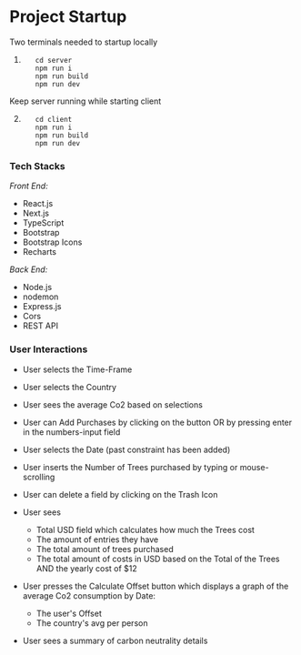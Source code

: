 # Project Startup

Two terminals needed to startup locally

1.        cd server
          npm run i
          npm run build
          npm run dev

Keep server running while starting client

2.        cd client
          npm run i
          npm run build
          npm run dev

### Tech Stacks

_Front End:_

- React.js
- Next.js
- TypeScript
- Bootstrap
- Bootstrap Icons
- Recharts

_Back End:_

- Node.js
- nodemon
- Express.js
- Cors
- REST API

### User Interactions

- User selects the Time-Frame
- User selects the Country
- User sees the average Co2 based on selections

- User can Add Purchases by clicking on the button OR by pressing enter in the numbers-input field
- User selects the Date (past constraint has been added)
- User inserts the Number of Trees purchased by typing or mouse-scrolling
- User can delete a field by clicking on the Trash Icon
- User sees

  - Total USD field which calculates how much the Trees cost
  - The amount of entries they have
  - The total amount of trees purchased
  - The total amount of costs in USD based on the Total of the Trees AND the yearly cost of $12

- User presses the Calculate Offset button which displays a graph of the average Co2 consumption by Date:

  - The user's Offset
  - The country's avg per person

- User sees a summary of carbon neutrality details
